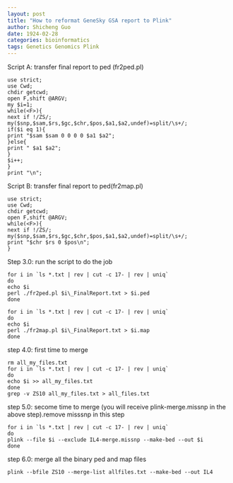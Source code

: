 ```yaml
---
layout: post
title: "How to reformat GeneSky GSA report to Plink"
author: Shicheng Guo
date: 1924-02-28
categories: bioinformatics
tags: Genetics Genomics Plink 
---
```


Script A: transfer final report to ped (fr2ped.pl)
```
use strict;
use Cwd;
chdir getcwd;
open F,shift @ARGV;
my $i=1;
while(<F>){
next if !/ZS/;
my($snp,$sam,$rs,$gc,$chr,$pos,$a1,$a2,undef)=split/\s+/;
if($i eq 1){
print "$sam $sam 0 0 0 0 $a1 $a2";
}else{
print " $a1 $a2";
}
$i++;
}
print "\n";
```
Script B: transfer final report to ped(fr2map.pl)
```
use strict;
use Cwd;
chdir getcwd;
open F,shift @ARGV;
while(<F>){
next if !/ZS/;
my($snp,$sam,$rs,$gc,$chr,$pos,$a1,$a2,undef)=split/\s+/;
print "$chr $rs 0 $pos\n";
}
```
Step 3.0: run the script to do the job
```
for i in `ls *.txt | rev | cut -c 17- | rev | uniq`
do
echo $i
perl ./fr2ped.pl $i\_FinalReport.txt > $i.ped
done

for i in `ls *.txt | rev | cut -c 17- | rev | uniq`
do
echo $i
perl ./fr2map.pl $i\_FinalReport.txt > $i.map
done
```
step 4.0: first time to merge
```
rm all_my_files.txt
for i in `ls *.txt | rev | cut -c 17- | rev | uniq`
do
echo $i >> all_my_files.txt
done
grep -v ZS10 all_my_files.txt > all_files.txt
```
step 5.0: secome time to merge (you will receive plink-merge.missnp in the above step).remove misssnp in this step
```
for i in `ls *.txt | rev | cut -c 17- | rev | uniq`
do
plink --file $i --exclude IL4-merge.missnp --make-bed --out $i
done
```
step 6.0: merge all the binary ped and map files
```
plink --bfile ZS10 --merge-list allfiles.txt --make-bed --out IL4
```






